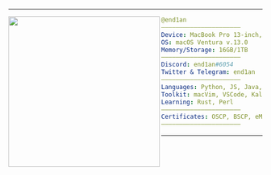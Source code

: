<hr>
<img align="left" src="phupah.png" height="300" />

```yaml
@end1an
——————————————————————
Device: MacBook Pro 13-inch, 2020, Intel
OS: macOS Ventura v.13.0
Memory/Storage: 16GB/1TB
——————————————————————
Discord: end1an#6054
Twitter & Telegram: end1an
——————————————————————
Languages: Python, JS, Java, GO, Solidity, C, C#
Toolkit: macVim, VSCode, Kali
Learning: Rust, Perl
——————————————————————
Certificates: OSCP, BSCP, eMAPT
——————————————————————
```
<hr>
